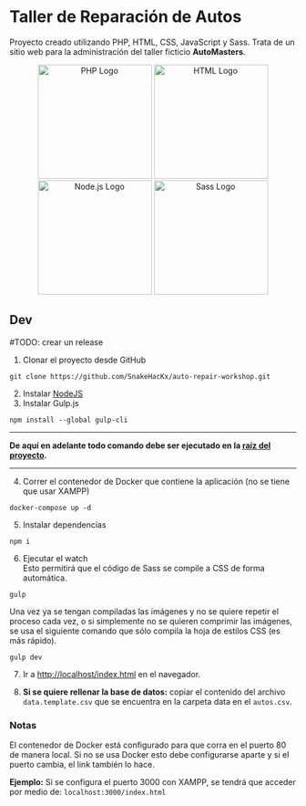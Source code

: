 # Taller de Reparación de Autos

Proyecto creado utilizando PHP, HTML, CSS, JavaScript y Sass. Trata de un sitio web para la administración del taller ficticio **AutoMasters**.

<p align="center">
  <a target="blank"><img src="https://upload.wikimedia.org/wikipedia/commons/2/27/PHP-logo.svg" width="200" alt="PHP Logo" /></a>
  <a target="blank"><img src="https://www.formacarm.es/portal/formacarm2.0/assets/images/cursos/166.png" width="200" alt="HTML Logo" /></a>
  <a target="blank"><img src="https://plugins.jetbrains.com/files/6098/425846/icon/pluginIcon.svg" width="200" alt="Node.js Logo" /></a>
  <a target="blank"><img src="https://upload.wikimedia.org/wikipedia/commons/9/96/Sass_Logo_Color.svg" width="200" alt="Sass Logo" /></a>
</p>

## Dev

#TODO: crear un release

1. Clonar el proyecto desde GitHub

```
git clone https://github.com/SnakeHacKx/auto-repair-workshop.git
```

2. Instalar [NodeJS](https://nodejs.org/en)
3. Instalar Gulp.js

```
npm install --global gulp-cli
```

---

**De aquí en adelante todo comando debe ser ejecutado en la <u>raíz del proyecto</u>.**

---

4. Correr el contenedor de Docker que contiene la aplicación (no se tiene que usar XAMPP)

```
docker-compose up -d
```

5. Instalar dependencias

```
npm i
```

6. Ejecutar el watch  
   Esto permitirá que el código de Sass se compile a CSS de forma automática.

```
gulp
```

Una vez ya se tengan compiladas las imágenes y no se quiere repetir el proceso cada vez, o si simplemente no se quieren comprimir las imágenes, se usa el siguiente comando que sólo compila la hoja de estilos CSS (es más rápido).

```
gulp dev
```

7. Ir a [http://localhost/index.html](http://localhost/index.html) en el navegador.

8. **Si se quiere rellenar la base de datos:** copiar el contenido del archivo `data.template.csv` que se encuentra en la carpeta data en el `autos.csv`.

### Notas

El contenedor de Docker está configurado para que corra en el puerto 80 de manera local.
Si no se usa Docker esto debe configurarse aparte y si el puerto cambia, el link también lo hace.

**Ejemplo:**
Si se configura el puerto 3000 con XAMPP, se tendrá que acceder por medio de: `localhost:3000/index.html`

